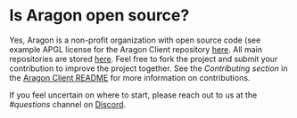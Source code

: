 # Is Aragon open source?

Yes, Aragon is a non-profit organization with open source code (see example APGL license for the Aragon Client repository [here](https://github.com/aragon/client/blob/develop/LICENSE). All main repositories are stored [here](https://github.com/aragon). Feel free to fork the project and submit your contribution to improve the project together. See the _Contributing section_ in the [Aragon Client README](https://github.com/aragon/client#readme) for more information on contributions.

If you feel uncertain on where to start, please reach out to us at the _#questions_ channel on [Discord](https://discord.com/invite/aragon).
